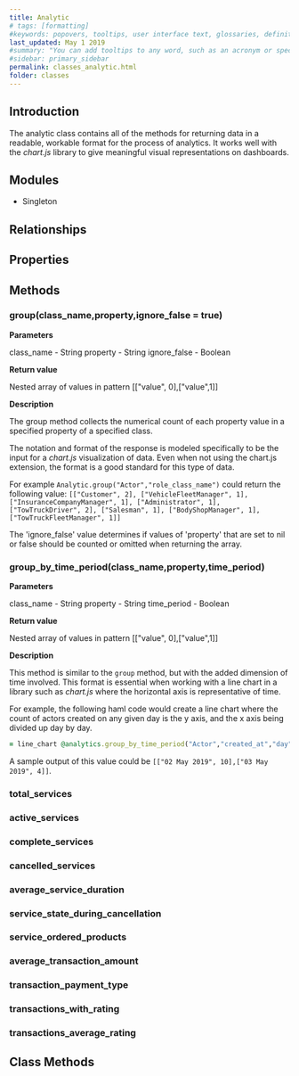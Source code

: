 ```yaml
---
title: Analytic
# tags: [formatting]
#keywords: popovers, tooltips, user interface text, glossaries, definitions
last_updated: May 1 2019
#summary: "You can add tooltips to any word, such as an acronym or specialized term. Tooltips work well for glossary definitions, because you don't have to keep repeating the definition, nor do you assume the reader already knows the word's meaning."
#sidebar: primary_sidebar
permalink: classes_analytic.html
folder: classes
---
```


## Introduction

The analytic class contains all of the methods for returning data in a readable, workable format for the process of analytics. It works well with the _chart.js_ library to give meaningful visual representations on dashboards.

## Modules

* Singleton

## Relationships

## Properties

## Methods

### group(class_name,property,ignore_false = true)

__Parameters__

class_name - String
property - String
ignore_false - Boolean

__Return value__

Nested array of values in pattern [["value", 0],["value",1]]

__Description__

The group method collects the numerical count of each property value in a specified property of a specified class.

The notation and format of the response is modeled specifically to be the input for a _chart.js_ visualization of data. Even when not using the chart.js extension, the format is a good standard for this type of data.

For example `Analytic.group("Actor","role_class_name")` could return the following value: `[["Customer", 2], ["VehicleFleetManager", 1], ["InsuranceCompanyManager", 1], ["Administrator", 1], ["TowTruckDriver", 2], ["Salesman", 1], ["BodyShopManager", 1], ["TowTruckFleetManager", 1]]`

The 'ignore_false' value determines if values of 'property' that are set to nil or false should be counted or omitted when returning the array.

### group_by_time_period(class_name,property,time_period)

__Parameters__

class_name - String
property - String
time_period - Boolean

__Return value__

Nested array of values in pattern [["value", 0],["value",1]]

__Description__

This method is similar to the `group` method, but with the added dimension of time involved. This format is essential when working with a line chart in a library such as _chart.js_ where the horizontal axis is representative of time.

For example, the following haml code would create a line chart where the count of actors created on any given day is the y axis, and the x axis being divided up day by day.

```ruby
= line_chart @analytics.group_by_time_period("Actor","created_at","day")
```

A sample output of this value could be `[["02 May 2019", 10],["03 May 2019", 4]]`.

### total_services

### active_services

### complete_services

### cancelled_services

### average_service_duration

### service_state_during_cancellation

### service_ordered_products

### average_transaction_amount

### transaction_payment_type

### transactions_with_rating

### transactions_average_rating

## Class Methods
